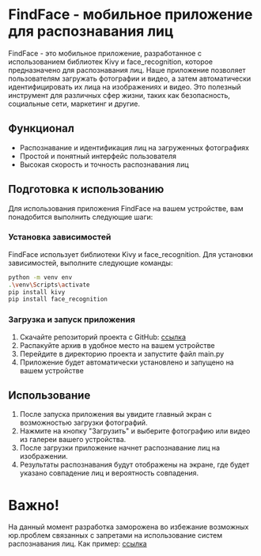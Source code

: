 # FindFace - мобильное приложение для распознавания лиц

FindFace - это мобильное приложение, разработанное с использованием библиотек Kivy и face_recognition, которое предназначено для распознавания лиц. Наше приложение позволяет пользователям загружать фотографии и видео, а затем автоматически идентифицировать их лица на изображениях и видео. Это полезный инструмент для различных сфер жизни, таких как безопасность, социальные сети, маркетинг и другие.

## Функционал

- Распознавание и идентификация лиц на загруженных фотографиях
- Простой и понятный интерфейс пользователя
- Высокая скорость и точность распознавания лиц

## Подготовка к использованию

Для использования приложения FindFace на вашем устройстве, вам понадобится выполнить следующие шаги:

### Установка зависимостей

FindFace использует библиотеки Kivy и face_recognition. Для установки зависимостей, выполните следующие команды:

```bash
python -m venv env
.\venv\Scripts\activate
pip install kivy
pip install face_recognition
```

### Загрузка и запуск приложения

1. Скачайте репозиторий проекта с GitHub: [ссылка](https://github.com/den2morrow/FindFace)
2. Распакуйте архив в удобное место на вашем устройстве
3. Перейдите в директорию проекта и запустите файл main.py
4. Приложение будет автоматически установлено и запущено на вашем устройстве

## Использование

1. После запуска приложения вы увидите главный экран с возможностью загрузки фотографий.
2. Нажмите на кнопку "Загрузить" и выберите фотографию или видео из галереи вашего устройства.
3. После загрузки приложение начнет распознавание лиц на изображении.
4. Результаты распознавания будут отображены на экране, где будет указано совпадение лиц и вероятность совпадения.

# Важно!
На данный момент разработка заморожена во избежание возможных юр.проблем связанных с запретами на использование систем распознавания лиц.
Как пример: [ссылка](https://www.rbc.ru/politics/17/01/2020/5e21dee19a794767254d9c10)
